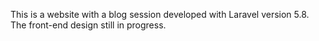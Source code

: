 This is a website with a blog session developed with Laravel version 5.8. The front-end design still in progress.
